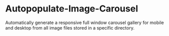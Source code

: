 # Autopopulate-Image-Carousel

Automatically generate a responsive full window carousel gallery for mobile and desktop from all image files stored in a specific directory.
